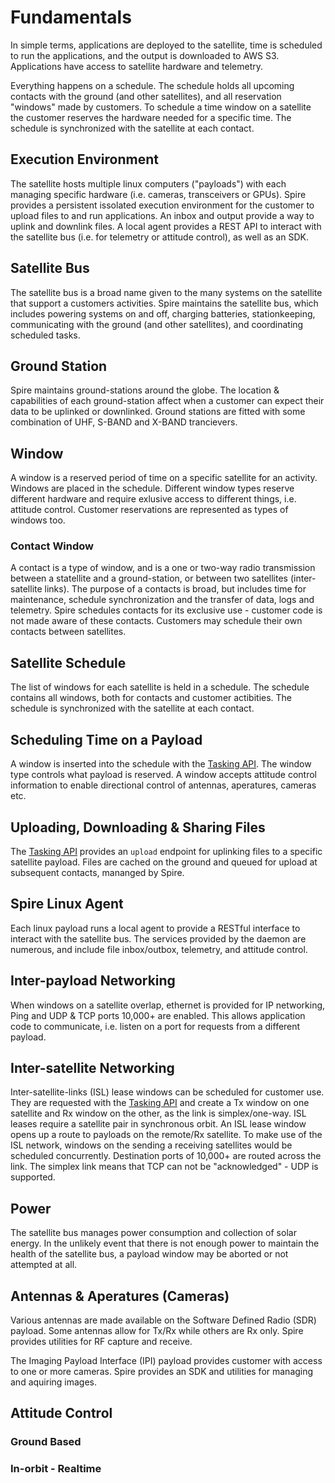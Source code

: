 # Fundamentals

In simple terms, applications are deployed to the satellite, time is scheduled to run the applications, and the output is downloaded to AWS S3. Applications have access to satellite hardware and telemetry.

Everything happens on a schedule. The schedule holds all upcoming contacts with the ground (and other satellites), and all reservation "windows" made by customers. To schedule a time window on a satellite the customer reserves the hardware needed for a specific time. The schedule is synchronized with the satellite at each contact.


## Execution Environment
The satellite hosts multiple linux computers ("payloads") with each managing specific hardware (i.e. cameras, transceivers or GPUs). Spire provides a persistent issolated execution environment for the customer to upload files to and run applications. An inbox and output provide a way to uplink and downlink files. A local agent provides a REST API to interact with the satellite bus (i.e. for telemetry or attitude control), as well as an SDK. 


## Satellite Bus
The satellite bus is a broad name given to the many systems on the satellite that support a customers activities.  Spire maintains the satellite bus, which includes powering systems on and off, charging batteries, stationkeeping, communicating with the ground (and other satellites), and coordinating scheduled tasks. 


## Ground Station
Spire maintains ground-stations around the globe. The location & capabilities of each ground-station affect when a customer can expect their data to be uplinked or downlinked. Ground stations are fitted with some combination of UHF, S-BAND and X-BAND trancievers.


## Window
A window is a reserved period of time on a specific satellite for an activity. Windows are placed in the schedule. Different window types reserve different hardware and require exlusive access to different things, i.e. attitude control. Customer reservations are represented as types of windows too.


### Contact Window
A contact is a type of window, and is a one or two-way radio transmission between a statellite and a ground-station, or between two satellites (inter-satellite links). The purpose of a contacts is broad, but includes time for maintenance, schedule synchronization and the transfer of data, logs and telemetry. Spire schedules contacts for its exclusive use - customer code is not made aware of these contacts. Customers may schedule their own contacts between satellites. 


## Satellite Schedule
The list of windows for each satellite is held in a schedule. The schedule contains all windows, both for contacts and customer actibities. The schedule is synchronized with the satellite at each contact. 


## Scheduling Time on a Payload
A window is inserted into the schedule with the [Tasking API](). The window type controls what payload is reserved. A window accepts attitude control information to enable directional control of antennas, aperatures, cameras etc. 


## Uploading, Downloading & Sharing Files
The [Tasking API]() provides an `upload` endpoint for uplinking files to a specific satellite payload. Files are cached on the ground and queued for upload at subsequent contacts, mananged by Spire.


## Spire Linux Agent
Each linux payload runs a local agent to provide a RESTful interface to interact with the satellite bus. The services provided by the daemon are numerous, and include file inbox/outbox, telemetry, and attitude control.


## Inter-payload Networking
When windows on a satellite overlap, ethernet is provided for IP networking, Ping and UDP & TCP ports 10,000+ are enabled. This allows application code to communicate, i.e. listen on a port for requests from a different payload.


## Inter-satellite Networking
Inter-satellite-links (ISL) lease windows can be scheduled for customer use. They are requested with the [Tasking API]() and create a Tx window on one satellite and Rx window on the other, as the link is simplex/one-way. ISL leases require a satellite pair in synchronous orbit.  An ISL lease window opens up a route to payloads on the remote/Rx satellite. To make use of the ISL network, windows on the sending a receiving satellites would be scheduled concurrently. Destination ports of 10,000+ are routed across the link. The simplex link means that TCP can not be "acknowledged" - UDP is supported.


## Power
The satellite bus manages power consumption and collection of solar energy. In the unlikely event that there is not enough power to maintain the health of the satellite bus, a payload window may be aborted or not attempted at all. 


## Antennas & Aperatures (Cameras)
Various antennas are made available on the Software Defined Radio (SDR) payload.  Some antennas allow for Tx/Rx while others are Rx only. Spire provides utilities for RF capture and receive.

The Imaging Payload Interface (IPI) payload provides customer with access to one or more cameras. Spire provides an SDK and utilities for managing and aquiring images.


## Attitude Control


### Ground Based

### In-orbit - Realtime

